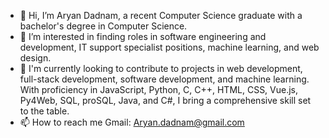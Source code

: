 - 👋 Hi, I’m Aryan Dadnam, a recent Computer Science graduate with a bachelor's degree in Computer Science.
- 👀 I’m interested in finding roles in software engineering and development, IT support specialist positions, machine learning, and web design.
- 🌱 I'm currently looking to contribute to projects in web development, full-stack development, software development, and machine learning. With proficiency in JavaScript, Python, C, C++, HTML, CSS, Vue.js, Py4Web, SQL, proSQL, Java, and C#, I bring a comprehensive skill set to the table.
- 📫 How to reach me 
Gmail: Aryan.dadnam@gmail.com

<!---
AryaD1379/AryaD1379 is a ✨ special ✨ repository because its `README.md` (this file) appears on your GitHub profile.
You can click the Preview link to take a look at your changes.
--->
